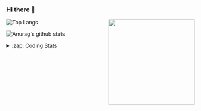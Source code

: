 ### Hi there 👋

<!--
**tao8687/tao8687** is a ✨ _special_ ✨ repository because its `README.md` (this file) appears on your GitHub profile.

Here are some ideas to get you started:

- 🔭 I’m currently working on ...
- 🌱 I’m currently learning ...
- 👯 I’m looking to collaborate on ...
- 🤔 I’m looking for help with ...
- 💬 Ask me about ...
- 📫 How to reach me: ...
- 😄 Pronouns: ...
- ⚡ Fun fact: ...
-->

<img align='right' src="https://media.giphy.com/media/M9gbBd9nbDrOTu1Mqx/giphy.gif" width="230">

![Top Langs](https://github-readme-stats.vercel.app/api/top-langs/?username=tao8687&layout=compact&title_color=23238E&text_color=A67D3D)

![Anurag's github stats](https://github-readme-stats.vercel.app/api?username=tao8687&show_icons=true&&text_color=A67D3D&title_color=23238E&show_icons=false&count_private=true&hide=stars)

<details>
  <summary>:zap: Coding Stats</summary>
    <!--START_SECTION:waka-->
```text
Week: 04 December, 2020 - 11 December, 2020

C++        1 hr 55 mins    ██████▒░░░░░░░░░░░░░░░░░░   25.88 % 
Other      1 hr 41 mins    █████▓░░░░░░░░░░░░░░░░░░░   22.92 % 
YAML       1 hr 36 mins    █████▒░░░░░░░░░░░░░░░░░░░   21.71 % 
Markdown   51 mins         ███░░░░░░░░░░░░░░░░░░░░░░   11.59 % 
CMake      47 mins         ██▓░░░░░░░░░░░░░░░░░░░░░░   10.80 % 
```
<!--END_SECTION:waka-->
</details>
